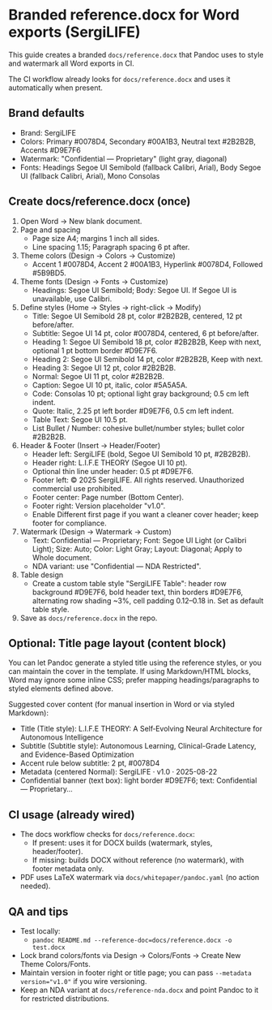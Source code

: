# Branded reference.docx for Word exports (SergiLIFE)

This guide creates a branded `docs/reference.docx` that Pandoc uses to style and watermark all Word exports in CI.

The CI workflow already looks for `docs/reference.docx` and uses it automatically when present.

## Brand defaults
- Brand: SergiLIFE
- Colors: Primary #0078D4, Secondary #00A1B3, Neutral text #2B2B2B, Accents #D9E7F6
- Watermark: "Confidential — Proprietary" (light gray, diagonal)
- Fonts: Headings Segoe UI Semibold (fallback Calibri, Arial), Body Segoe UI (fallback Calibri, Arial), Mono Consolas

## Create docs/reference.docx (once)
1) Open Word → New blank document.
2) Page and spacing
   - Page size A4; margins 1 inch all sides.
   - Line spacing 1.15; Paragraph spacing 6 pt after.
3) Theme colors (Design → Colors → Customize)
   - Accent 1 #0078D4, Accent 2 #00A1B3, Hyperlink #0078D4, Followed #5B9BD5.
4) Theme fonts (Design → Fonts → Customize)
   - Headings: Segoe UI Semibold; Body: Segoe UI. If Segoe UI is unavailable, use Calibri.
5) Define styles (Home → Styles → right-click → Modify)
   - Title: Segoe UI Semibold 28 pt, color #2B2B2B, centered, 12 pt before/after.
   - Subtitle: Segoe UI 14 pt, color #0078D4, centered, 6 pt before/after.
   - Heading 1: Segoe UI Semibold 18 pt, color #2B2B2B, Keep with next, optional 1 pt bottom border #D9E7F6.
   - Heading 2: Segoe UI Semibold 14 pt, color #2B2B2B, Keep with next.
   - Heading 3: Segoe UI 12 pt, color #2B2B2B.
   - Normal: Segoe UI 11 pt, color #2B2B2B.
   - Caption: Segoe UI 10 pt, italic, color #5A5A5A.
   - Code: Consolas 10 pt; optional light gray background; 0.5 cm left indent.
   - Quote: Italic, 2.25 pt left border #D9E7F6, 0.5 cm left indent.
   - Table Text: Segoe UI 10.5 pt.
   - List Bullet / Number: cohesive bullet/number styles; bullet color #2B2B2B.
6) Header & Footer (Insert → Header/Footer)
   - Header left: SergiLIFE (bold, Segoe UI Semibold 10 pt, #2B2B2B).
   - Header right: L.I.F.E THEORY (Segoe UI 10 pt).
   - Optional thin line under header: 0.5 pt #D9E7F6.
   - Footer left: © 2025 SergiLIFE. All rights reserved. Unauthorized commercial use prohibited.
   - Footer center: Page number (Bottom Center).
   - Footer right: Version placeholder "v1.0".
   - Enable Different first page if you want a cleaner cover header; keep footer for compliance.
7) Watermark (Design → Watermark → Custom)
   - Text: Confidential — Proprietary; Font: Segoe UI Light (or Calibri Light); Size: Auto; Color: Light Gray; Layout: Diagonal; Apply to Whole document.
   - NDA variant: use "Confidential — NDA Restricted".
8) Table design
   - Create a custom table style "SergiLIFE Table": header row background #D9E7F6, bold header text, thin borders #D9E7F6, alternating row shading ~3%, cell padding 0.12–0.18 in. Set as default table style.
9) Save as `docs/reference.docx` in the repo.

## Optional: Title page layout (content block)
You can let Pandoc generate a styled title using the reference styles, or you can maintain the cover in the template. If using Markdown/HTML blocks, Word may ignore some inline CSS; prefer mapping headings/paragraphs to styled elements defined above.

Suggested cover content (for manual insertion in Word or via styled Markdown):
- Title (Title style): L.I.F.E THEORY: A Self‑Evolving Neural Architecture for Autonomous Intelligence
- Subtitle (Subtitle style): Autonomous Learning, Clinical-Grade Latency, and Evidence-Based Optimization
- Accent rule below subtitle: 2 pt, #0078D4
- Metadata (centered Normal): SergiLIFE · v1.0 · 2025-08-22
- Confidential banner (text box): light border #D9E7F6; text: Confidential — Proprietary…

## CI usage (already wired)
- The docs workflow checks for `docs/reference.docx`:
  - If present: uses it for DOCX builds (watermark, styles, header/footer).
  - If missing: builds DOCX without reference (no watermark), with footer metadata only.
- PDF uses LaTeX watermark via `docs/whitepaper/pandoc.yaml` (no action needed).

## QA and tips
- Test locally:
  - `pandoc README.md --reference-doc=docs/reference.docx -o test.docx`
- Lock brand colors/fonts via Design → Colors/Fonts → Create New Theme Colors/Fonts.
- Maintain version in footer right or title page; you can pass `--metadata version="v1.0"` if you wire versioning.
- Keep an NDA variant at `docs/reference-nda.docx` and point Pandoc to it for restricted distributions.
